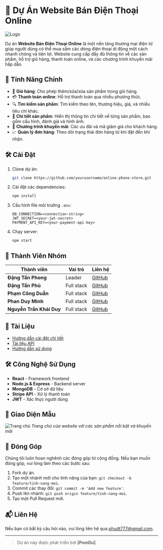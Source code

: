 # 📱 Dự Án Website Bán Điện Thoại Online

![Logo](https://your-image-url.com/logo.png)

Dự án **Website Bán Điện Thoại Online** là một nền tảng thương mại điện tử giúp người dùng có thể mua sắm các dòng điện thoại di động một cách nhanh chóng và tiện lợi. Website cung cấp đầy đủ thông tin về các sản phẩm, hỗ trợ giỏ hàng, thanh toán online, và các chương trình khuyến mãi hấp dẫn.

## 🌟 Tính Năng Chính

- 🛒 **Giỏ hàng**: Cho phép thêm/sửa/xóa sản phẩm trong giỏ hàng.
- 💳 **Thanh toán online**: Hỗ trợ thanh toán qua nhiều phương thức.
- 🔍 **Tìm kiếm sản phẩm**: Tìm kiếm theo tên, thương hiệu, giá, và nhiều tiêu chí khác.
- 📜 **Chi tiết sản phẩm**: Hiển thị thông tin chi tiết về từng sản phẩm, bao gồm cấu hình, đánh giá và hình ảnh.
- 🎁 **Chương trình khuyến mãi**: Các ưu đãi và mã giảm giá cho khách hàng.
- 📈 **Quản lý đơn hàng**: Theo dõi trạng thái đơn hàng từ khi đặt đến khi nhận.

## 🛠️ Cài Đặt

1. Clone dự án:
    ```bash
    git clone https://github.com/yourusername/online-phone-store.git
    ```
2. Cài đặt các dependencies:
    ```bash
    npm install
    ```
3. Cấu hình file môi trường `.env`:
    ```
    DB_CONNECTION=<connection-string>
    JWT_SECRET=<your-jwt-secret>
    PAYMENT_API_KEY=<your-payment-api-key>
    ```
4. Chạy server:
    ```bash
    npm start
    ```

## 👥 Thành Viên Nhóm

| Thành viên       | Vai trò                 | Liên hệ                  |
|------------------|-------------------------|--------------------------|
| **Đặng Tấn Phong** | Leader          | [GitHub](https://github.com/chautinhpo) |
| **Đặng Tấn Phú**   | Full stack    | [GitHub](https://github.com/dangtanphu) |
| **Phạm Công Duẫn**     | Full stack    | [GitHub](https://github.com/congduan04) |
| **Phan Duy Minh**      | Full stack          | [GitHub](https://github.com/minh-nguyen1624) |
| **Nguyễn Trần Khải Duy**      | Full stack          | [GitHub](https://github.com/nguyentrankhaiduy) |
## 📄 Tài Liệu

- [Hướng dẫn cài đặt chi tiết](docs/installation.md)
- [Tài liệu API](docs/api.md)
- [Hướng dẫn sử dụng](docs/user-guide.md)

## 🛠 Công Nghệ Sử Dụng

- **React** - Framework frontend
- **Node.js & Express** - Backend server
- **MongoDB** - Cơ sở dữ liệu
- **Stripe API** - Xử lý thanh toán
- **JWT** - Xác thực người dùng

## 🎨 Giao Diện Mẫu

![Trang chủ](https://your-image-url.com/homepage.png)
*Trang chủ của website với các sản phẩm nổi bật và khuyến mãi*

## 🤝 Đóng Góp

Chúng tôi luôn hoan nghênh các đóng góp từ cộng đồng. Nếu bạn muốn đóng góp, vui lòng làm theo các bước sau:

1. Fork dự án.
2. Tạo một nhánh mới cho tính năng của bạn: `git checkout -b feature/tinh-nang-moi`.
3. Commit các thay đổi: `git commit -m 'Add new feature'`.
4. Push lên nhánh: `git push origin feature/tinh-nang-moi`.
5. Tạo một Pull Request mới.

## 📬 Liên Hệ

Nếu bạn có bất kỳ câu hỏi nào, vui lòng liên hệ qua phudt777@gmail.com.

---

> Dự án này được phát triển bởi **[PomDu]**

